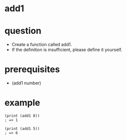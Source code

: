# add1

# question
- Create a function called add1.
- If the definition is insufficient, please define it yourself.

# prerequisites

- (add1 number)

# example

```
(print (add1 0))
; => 1

(print (add1 5))
; => 6
```